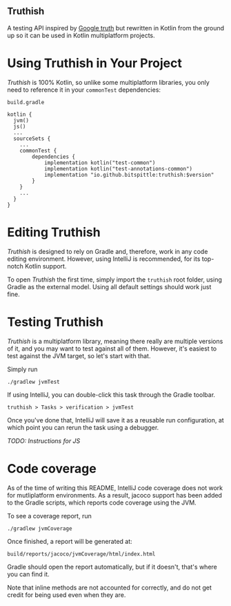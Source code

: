 ## Truthish

A testing API inspired by [Google truth](https://github.com/google/truth) but
rewritten in Kotlin from the ground up so it can be used in Kotlin
multiplatform projects.

# Using Truthish in Your Project

*Truthish* is 100% Kotlin, so unlike some multiplatform libraries, you only need
to reference it in your `commonTest` dependencies:

```
build.gradle

kotlin {
  jvm()
  js()
  ...
  sourceSets {
    ...
    commonTest {
        dependencies {
            implementation kotlin("test-common")
            implementation kotlin("test-annotations-common")
            implementation "io.github.bitspittle:truthish:$version"
        }
    }
    ...
  }
}
```

# Editing Truthish

*Truthish* is designed to rely on Gradle and, therefore, work in any code
editing environment. However, using IntelliJ is recommended, for its top-notch
Kotlin support.

To open *Truthish* the first time, simply import the `truthish` root folder,
using Gradle as the external model. Using all default settings should work
just fine.

# Testing Truthish

*Truthish* is a multiplatform library, meaning there really are multiple
versions of it, and you may want to test against all of them. However, it's
easiest to test against the JVM target, so let's start with that.

Simply run

`./gradlew jvmTest`

If using IntelliJ, you can double-click this task through the Gradle toolbar.

`truthish > Tasks > verification > jvmTest`

Once you've done that, IntelliJ will save it as a reusable run configuration,
at which point you can rerun the task using a debugger.

*TODO: Instructions for JS*

# Code coverage

As of the time of writing this README, IntelliJ code coverage does not work for
mutliplatform environments. As a result, jacoco support has been added to the
Gradle scripts, which reports code coverage using the JVM.

To see a coverage report, run

`./gradlew jvmCoverage`

Once finished, a report will be generated at:

`build/reports/jacoco/jvmCoverage/html/index.html`

Gradle should open the report automatically, but if it doesn't, that's where you
can find it.

Note that inline methods are not accounted for correctly, and do not get credit
for being used even when they are.

